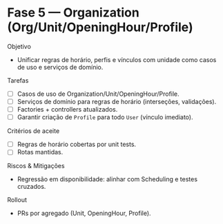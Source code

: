 # Fase 5 — Organization (Org/Unit/OpeningHour/Profile)

Objetivo
- Unificar regras de horário, perfis e vínculos com unidade como casos de uso e serviços de domínio.

Tarefas
- [ ] Casos de uso de Organization/Unit/OpeningHour/Profile.
- [ ] Serviços de domínio para regras de horário (interseções, validações).
- [ ] Factories + controllers atualizados.
- [ ] Garantir criação de `Profile` para todo `User` (vínculo imediato).

Critérios de aceite
- [ ] Regras de horário cobertas por unit tests.
- [ ] Rotas mantidas.

Riscos & Mitigações
- Regressão em disponibilidade: alinhar com Scheduling e testes cruzados.

Rollout
- PRs por agregado (Unit, OpeningHour, Profile).

